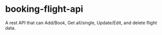 # booking-flight-api
A rest API that can Add/Book, Get all/single, Update/Edit, and delete flight data.
